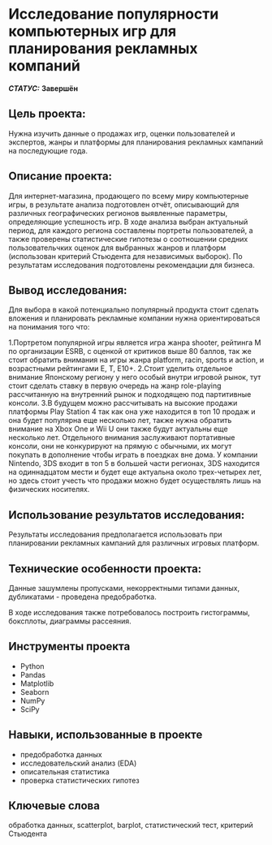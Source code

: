 # Исследование популярности компьютерных игр для планирования рекламных компаний


***СТАТУС:*** **Завершён**


## Цель проекта:

Нужна изучить данные о продажах игр, оценки пользователей и экспертов, жанры и платформы для планирования рекламных кампаний на последующие года.

## Описание проекта:

Для интернет-магазина, продающего по всему миру компьютерные игры, в результате анализа подготовлен отчёт, описывающий для различных географических регионов выявленные параметры, определяющие успешность игр. В ходе анализа выбран актуальный период, для каждого региона составлены портреты пользователей, а также проверены статистические гипотезы о соотношении средних пользовательчких оценок для выбранных жанров и платформ (использован критерий Стьюдента для независимых выборок). По результатам исследования подготовлены рекомендации для бизнеса.


## Вывод исследования:



Для выбора в какой потенциально популярный продукта стоит сделать вложения и планировать рекламные компании нужна ориентироваться на понимания того что:

1.Портретом популярной игры является игра жанра shooter, рейтинга М по организации ESRB, с оценкой от критиков выше 80 баллов, так же стоит обратить внимания на игры жанра platform, racin, sports и action, и возрастными рейтингами E, Т, E10+.
2.Стоит уделить отдельное внимание Японскому региону у него особый внутри игровой рынок, тут стоит сделать ставку в первую очередь на жанр role-playing рассчитанную на внутренний рынок и подходящею под партитивные консоли.
3.В будущем можно рассчитывать на высокие продажи платформы Play Station 4 так как она уже находится в топ 10 продаж и она будет популярна еще несколько лет, также нужна обратить внимание на Xbox One и Wii U они также будут актуальны еще несколько лет. Отдельного внимания заслуживают портативные консоли, они не конкурируют на прямую с обычными, их могут покупать в дополнение чтобы играть в поездках вне дома. У компании Nintendo, 3DS входит в топ 5 в большей части регионах, 3DS находится на одиннадцатом мести и будет еще актуальна около трех-четырех лет, но здесь стоит учесть что продажи можно будет осуществлять лишь на физических носителях.




## Использование результатов исследования:

Результаты исследования предполагается использовать при планировании рекламных кампаний для различных игровых платформ.


## Технические особенности проекта:

Данные зашумлены пропусками, некорректными типами данных, дубликатами - проведена предобработка.

В ходе исследования также потребовалось построить гистограммы, боксплоты, диаграммы рассеяния.


## Инструменты проекта

- Python
- Pandas
- Matplotlib
- Seaborn
- NumPy
- SciPy


## Навыки, использованные в проекте

- предобработка данных
- исследовательский анализ (EDA)
- описательная статистика
- проверка статистических гипотез


## Ключевые слова

обработка данных, scatterplot, barplot, статистический тест, критерий Стьюдента
